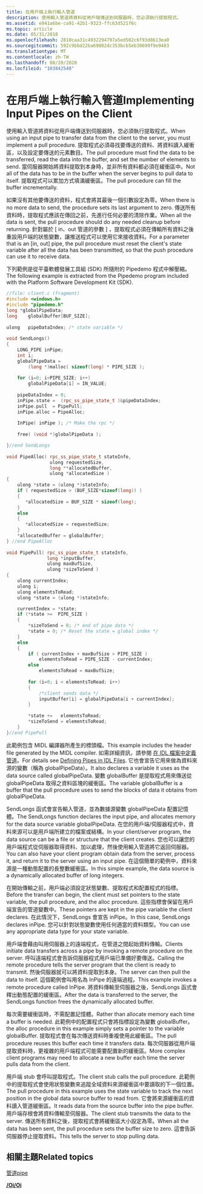 ```yaml
---
title: 在用戶端上執行輸入管道
description: 使用輸入管道將資料從用戶端傳送到伺服器時，您必須執行提取程式。
ms.assetid: e941a6be-ca91-42b1-9323-ffc63d521f6c
ms.topic: article
ms.date: 05/31/2018
ms.openlocfilehash: 2810caa31c4932294797a5ed502c6f93d8613ea0
ms.sourcegitcommit: 592c9bbd22ba69802dc353bcb5eb30699f9e9403
ms.translationtype: MT
ms.contentlocale: zh-TW
ms.lasthandoff: 08/20/2020
ms.locfileid: "103842548"
---
```

# <a name="implementing-input-pipes-on-the-client"></a><span data-ttu-id="9b04a-103">在用戶端上執行輸入管道</span><span class="sxs-lookup"><span data-stu-id="9b04a-103">Implementing Input Pipes on the Client</span></span>

<span data-ttu-id="9b04a-104">使用輸入管道將資料從用戶端傳送到伺服器時，您必須執行提取程式。</span><span class="sxs-lookup"><span data-stu-id="9b04a-104">When using an input pipe to transfer data from the client to the server, you must implement a pull procedure.</span></span> <span data-ttu-id="9b04a-105">提取程式必須尋找要傳送的資料、將資料讀入緩衝區，以及設定要傳送的元素數目。</span><span class="sxs-lookup"><span data-stu-id="9b04a-105">The pull procedure must find the data to be transferred, read the data into the buffer, and set the number of elements to send.</span></span> <span data-ttu-id="9b04a-106">當伺服器開始將資料提取到本身時，並非所有資料都必須在緩衝區中。</span><span class="sxs-lookup"><span data-stu-id="9b04a-106">Not all of the data has to be in the buffer when the server begins to pull data to itself.</span></span> <span data-ttu-id="9b04a-107">提取程式可以累加方式填滿緩衝區。</span><span class="sxs-lookup"><span data-stu-id="9b04a-107">The pull procedure can fill the buffer incrementally.</span></span>

<span data-ttu-id="9b04a-108">如果沒有其他要傳送的資料，程式會將其最後一個引數設定為零。</span><span class="sxs-lookup"><span data-stu-id="9b04a-108">When there is no more data to send, the procedure sets its last argument to zero.</span></span> <span data-ttu-id="9b04a-109">傳送所有資料時，提取程式應該在傳回之前，先進行任何必要的清除作業。</span><span class="sxs-lookup"><span data-stu-id="9b04a-109">When all the data is sent, the pull procedure should do any needed cleanup before returning.</span></span> <span data-ttu-id="9b04a-110">針對屬於 \[ in、out 管道的參數 \] ，提取程式必須在傳輸所有資料之後重設用戶端的狀態變數，讓推送程式可以使用它來接收資料。</span><span class="sxs-lookup"><span data-stu-id="9b04a-110">For a parameter that is an \[in, out\] pipe, the pull procedure must reset the client's state variable after all the data has been transmitted, so that the push procedure can use it to receive data.</span></span>

<span data-ttu-id="9b04a-111">下列範例是從平臺軟體發展工具組 (SDK) 所隨附的 Pipedemo 程式中解壓縮。</span><span class="sxs-lookup"><span data-stu-id="9b04a-111">The following example is extracted from the Pipedemo program included with the Platform Software Development Kit (SDK).</span></span>


```C++
//file: client.c (fragment)
#include <windows.h>
#include "pipedemo.h"
long *globalPipeData;
long    globalBuffer[BUF_SIZE];
 
ulong   pipeDataIndex; /* state variable */
 
void SendLongs()
{
    LONG_PIPE inPipe;
    int i;
    globalPipeData =
        (long *)malloc( sizeof(long) * PIPE_SIZE );
 
    for (i=0; i<PIPE_SIZE; i++)
        globalPipeData[i] = IN_VALUE;
 
    pipeDataIndex = 0;
    inPipe.state =  (rpc_ss_pipe_state_t )&pipeDataIndex;
    inPipe.pull  = PipePull;
    inPipe.alloc = PipeAlloc;
 
    InPipe( inPipe ); /* Make the rpc */
 
    free( (void *)globalPipeData );

}//end SendLongs
 
void PipeAlloc( rpc_ss_pipe_state_t stateInfo,
                ulong requestedSize,
                long **allocatedBuffer,
                ulong *allocatedSize )
{ 
    ulong *state = (ulong *)stateInfo;
    if ( requestedSize > (BUF_SIZE*sizeof(long)) )
    {
       *allocatedSize = BUF_SIZE * sizeof(long);
    }
    else
    {
       *allocatedSize = requestedSize;
    }
    *allocatedBuffer = globalBuffer; 
} //end PipeAlloc
 
void PipePull( rpc_ss_pipe_state_t stateInfo,
               long *inputBuffer,
               ulong maxBufSize,
               ulong *sizeToSend )
{
    ulong currentIndex;
    ulong i;
    ulong elementsToRead;
    ulong *state = (ulong *)stateInfo;

    currentIndex = *state;
    if (*state >=  PIPE_SIZE )
    {
        *sizeToSend = 0; /* end of pipe data */
        *state = 0; /* Reset the state = global index */
    }
    else 
    {
        if ( currentIndex + maxBufSize > PIPE_SIZE )
            elementsToRead = PIPE_SIZE - currentIndex;
        else
            elementsToRead = maxBufSize;
 
        for (i=0; i < elementsToRead; i++)
        {
            /*client sends data */
            inputBuffer[i] = globalPipeData[i + currentIndex];
        }
 
        *state +=   elementsToRead;
        *sizeToSend = elementsToRead;
    } 
}//end PipePull
```



<span data-ttu-id="9b04a-112">此範例包含 MIDL 編譯器所產生的標頭檔。</span><span class="sxs-lookup"><span data-stu-id="9b04a-112">This example includes the header file generated by the MIDL compiler.</span></span> <span data-ttu-id="9b04a-113">如需詳細資訊，請參閱 [在 IDL 檔案中定義管道](defining-pipes-in-idl-files.md)。</span><span class="sxs-lookup"><span data-stu-id="9b04a-113">For details see [Defining Pipes in IDL Files](defining-pipes-in-idl-files.md).</span></span> <span data-ttu-id="9b04a-114">它也會宣告它用來做為資料來源的變數（稱為 globalPipeData）。</span><span class="sxs-lookup"><span data-stu-id="9b04a-114">It also declares a variable it uses as the data source called globalPipeData.</span></span> <span data-ttu-id="9b04a-115">變數 globalBuffer 是提取程式用來傳送從 globalPipeData 取得之資料區塊的緩衝區。</span><span class="sxs-lookup"><span data-stu-id="9b04a-115">The variable globalBuffer is a buffer that the pull procedure uses to send the blocks of data it obtains from globalPipeData.</span></span>

<span data-ttu-id="9b04a-116">SendLongs 函式會宣告輸入管道，並為數據源變數 globalPipeData 配置記憶體。</span><span class="sxs-lookup"><span data-stu-id="9b04a-116">The SendLongs function declares the input pipe, and allocates memory for the data source variable globalPipeData.</span></span> <span data-ttu-id="9b04a-117">在您的用戶端/伺服器程式中，資料來源可以是用戶端所建立的檔案或結構。</span><span class="sxs-lookup"><span data-stu-id="9b04a-117">In your client/server program, the data source can be a file or structure that the client creates.</span></span> <span data-ttu-id="9b04a-118">您也可以讓您的用戶端程式從伺服器取得資料、加以處理，然後使用輸入管道將它返回伺服器。</span><span class="sxs-lookup"><span data-stu-id="9b04a-118">You can also have your client program obtain data from the server, process it, and return it to the server using an input pipe.</span></span> <span data-ttu-id="9b04a-119">在這個簡單的範例中，資料來源是一種動態配置的長整數緩衝區。</span><span class="sxs-lookup"><span data-stu-id="9b04a-119">In this simple example, the data source is a dynamically allocated buffer of long integers.</span></span>

<span data-ttu-id="9b04a-120">在開始傳輸之前，用戶端必須設定狀態變數、提取程式和配置程式的指標。</span><span class="sxs-lookup"><span data-stu-id="9b04a-120">Before the transfer can begin, the client must set pointers to the state variable, the pull procedure, and the alloc procedure.</span></span> <span data-ttu-id="9b04a-121">這些指標會保留在用戶端宣告的管道變數中。</span><span class="sxs-lookup"><span data-stu-id="9b04a-121">These pointers are kept in the pipe variable the client declares.</span></span> <span data-ttu-id="9b04a-122">在此情況下，SendLongs 會宣告 inPipe。</span><span class="sxs-lookup"><span data-stu-id="9b04a-122">In this case, SendLongs declares inPipe.</span></span> <span data-ttu-id="9b04a-123">您可以針對狀態變數使用任何適當的資料類型。</span><span class="sxs-lookup"><span data-stu-id="9b04a-123">You can use any appropriate data type for your state variable.</span></span>

<span data-ttu-id="9b04a-124">用戶端會藉由叫用伺服器上的遠端程式，在管道之間起始資料傳輸。</span><span class="sxs-lookup"><span data-stu-id="9b04a-124">Clients initiate data transfers across a pipe by invoking a remote procedure on the server.</span></span> <span data-ttu-id="9b04a-125">呼叫遠端程式會告訴伺服器程式用戶端已準備好要傳送。</span><span class="sxs-lookup"><span data-stu-id="9b04a-125">Calling the remote procedure tells the server program that the client is ready to transmit.</span></span> <span data-ttu-id="9b04a-126">然後伺服器就可以將資料提取到本身。</span><span class="sxs-lookup"><span data-stu-id="9b04a-126">The server can then pull the data to itself.</span></span> <span data-ttu-id="9b04a-127">這個範例會叫用名為 InPipe 的遠端過程。</span><span class="sxs-lookup"><span data-stu-id="9b04a-127">This example invokes a remote procedure called InPipe.</span></span> <span data-ttu-id="9b04a-128">將資料傳輸至伺服器之後，SendLongs 函式會釋出動態配置的緩衝區。</span><span class="sxs-lookup"><span data-stu-id="9b04a-128">After the data is transferred to the server, the SendLongs function frees the dynamically allocated buffer.</span></span>

<span data-ttu-id="9b04a-129">每次需要緩衝區時，不需配置記憶體。</span><span class="sxs-lookup"><span data-stu-id="9b04a-129">Rather than allocate memory each time a buffer is needed.</span></span> <span data-ttu-id="9b04a-130">此範例中的配置程式只會將指標設定為變數 globalBuffer。</span><span class="sxs-lookup"><span data-stu-id="9b04a-130">the alloc procedure in this example simply sets a pointer to the variable globalBuffer.</span></span> <span data-ttu-id="9b04a-131">提取程式會在每次傳送資料時重複使用此緩衝區。</span><span class="sxs-lookup"><span data-stu-id="9b04a-131">The pull procedure reuses this buffer each time it transfers data.</span></span> <span data-ttu-id="9b04a-132">每次伺服器從用戶端提取資料時，更複雜的用戶端程式可能需要配置新的緩衝區。</span><span class="sxs-lookup"><span data-stu-id="9b04a-132">More complex client programs may need to allocate a new buffer each time the server pulls data from the client.</span></span>

<span data-ttu-id="9b04a-133">用戶端 stub 會呼叫提取程式。</span><span class="sxs-lookup"><span data-stu-id="9b04a-133">The client stub calls the pull procedure.</span></span> <span data-ttu-id="9b04a-134">此範例中的提取程式會使用狀態變數來追蹤全域資料來源緩衝區中要讀取的下一個位置。</span><span class="sxs-lookup"><span data-stu-id="9b04a-134">The pull procedure in this example uses the state variable to track the next position in the global data source buffer to read from.</span></span> <span data-ttu-id="9b04a-135">它會將來源緩衝區的資料讀入管道緩衝區。</span><span class="sxs-lookup"><span data-stu-id="9b04a-135">It reads data from the source buffer into the pipe buffer.</span></span> <span data-ttu-id="9b04a-136">用戶端存根會將資料傳輸至伺服器。</span><span class="sxs-lookup"><span data-stu-id="9b04a-136">The client stub transmits the data to the server.</span></span> <span data-ttu-id="9b04a-137">傳送所有資料之後，提取程式會將緩衝區大小設定為零。</span><span class="sxs-lookup"><span data-stu-id="9b04a-137">When all the data has been sent, the pull procedure sets the buffer size to zero.</span></span> <span data-ttu-id="9b04a-138">這會告訴伺服器停止提取資料。</span><span class="sxs-lookup"><span data-stu-id="9b04a-138">This tells the server to stop pulling data.</span></span>

## <a name="related-topics"></a><span data-ttu-id="9b04a-139">相關主題</span><span class="sxs-lookup"><span data-stu-id="9b04a-139">Related topics</span></span>

<dl> <dt>

[<span data-ttu-id="9b04a-140">管道</span><span class="sxs-lookup"><span data-stu-id="9b04a-140">pipe</span></span>](/windows/desktop/Midl/pipe)
</dt> <dt>

[<span data-ttu-id="9b04a-141">**/Oi**</span><span class="sxs-lookup"><span data-stu-id="9b04a-141">**/Oi**</span></span>](/windows/desktop/Midl/-oi)
</dt> </dl>

 

 